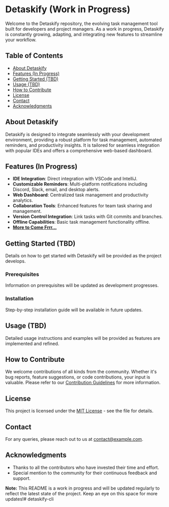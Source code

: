 # Detaskify (Work in Progress)

Welcome to the Detaskify repository, the evolving task management tool built for developers and project managers. As a work in progress, Detaskify is constantly growing, adapting, and integrating new features to streamline your workflow.

## Table of Contents
- [About Detaskify](#about-detaskify)
- [Features (In Progress)](#features-in-progress)
- [Getting Started (TBD)](#getting-started-tbd)
- [Usage (TBD)](#usage-tbd)
- [How to Contribute](#how-to-contribute)
- [License](#license)
- [Contact](#contact)
- [Acknowledgments](#acknowledgments)

## About Detaskify
Detaskify is designed to integrate seamlessly with your development environment, providing a robust platform for task management, automated reminders, and productivity insights. It is tailored for seamless integration with popular IDEs and offers a comprehensive web-based dashboard.

## Features (In Progress)
- **IDE Integration**: Direct integration with VSCode and IntelliJ.
- **Customizable Reminders**: Multi-platform notifications including Discord, Slack, email, and desktop alerts.
- **Web Dashboard**: Centralized task management and productivity analytics.
- **Collaboration Tools**: Enhanced features for team task sharing and management.
- **Version Control Integration**: Link tasks with Git commits and branches.
- **Offline Capabilities**: Basic task management functionality offline.
- **[More to Come Frrr...](#)**

## Getting Started (TBD)
Details on how to get started with Detaskify will be provided as the project develops.

### Prerequisites
Information on prerequisites will be updated as development progresses.

### Installation
Step-by-step installation guide will be available in future updates.

## Usage (TBD)
Detailed usage instructions and examples will be provided as features are implemented and refined.

## How to Contribute
We welcome contributions of all kinds from the community. Whether it's bug reports, feature suggestions, or code contributions, your input is valuable. Please refer to our [Contribution Guidelines](CONTRIBUTING.md) for more information.

## License
This project is licensed under the [MIT License](LICENSE) - see the file for details.

## Contact
For any queries, please reach out to us at [contact@example.com](mailto:ukejegoodness599@gmail.com).

## Acknowledgments
- Thanks to all the contributors who have invested their time and effort.
- Special mention to the community for their continuous feedback and support.

**Note:** This README is a work in progress and will be updated regularly to reflect the latest state of the project. Keep an eye on this space for more updates!# detaskify-cli
